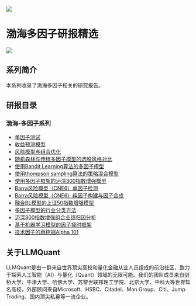 ![](https://fastly.jsdelivr.net/gh/bucketio/img11@main/2024/10/21/1729466068183-23134fce-3131-4262-b18c-f378d71af4f6.gif)

# 渤海多因子研报精选

![](https://fastly.jsdelivr.net/gh/bucketio/img9@main/2024/10/20/1729465031968-b3c8959e-1d37-4b8a-91b1-b0b0dfe25143.png)
## 系列简介

本系列收录了渤海多因子相关的研究报告。

## 研报目录

### 渤海-多因子系列

- [单因子测试](https://quant-wiki.com/pdf/%E6%B8%A4%E6%B5%B7%E5%A4%9A%E5%9B%A0%E5%AD%90%E6%A8%A1%E5%9E%8B%E7%A0%94%E7%A9%B6%E7%B3%BB%E5%88%971%EF%BC%9A%E5%8D%95%E5%9B%A0%E5%AD%90%E6%B5%8B%E8%AF%95.pdf)
- [收益预测模型](https://quant-wiki.com/pdf/%E6%B8%A4%E6%B5%B7%E5%A4%9A%E5%9B%A0%E5%AD%90%E6%A8%A1%E5%9E%8B%E7%A0%94%E7%A9%B6%E7%B3%BB%E5%88%972%EF%BC%9A%E6%94%B6%E7%9B%8A%E9%A2%84%E6%B5%8B%E6%A8%A1%E5%9E%8B.pdf)
- [风险模型与组合优化](https://quant-wiki.com/pdf/%E6%B8%A4%E6%B5%B7%E5%A4%9A%E5%9B%A0%E5%AD%90%E6%A8%A1%E5%9E%8B%E7%A0%94%E7%A9%B6%E7%B3%BB%E5%88%973%EF%BC%9A%E9%A3%8E%E9%99%A9%E6%A8%A1%E5%9E%8B%E4%B8%8E%E7%BB%84%E5%90%88%E4%BC%98%E5%8C%96.pdf)
- [随机森林与传统多因子模型的选股风格对比](https://quant-wiki.com/pdf/%E6%B8%A4%E6%B5%B7%E5%A4%9A%E5%9B%A0%E5%AD%90%E6%A8%A1%E5%9E%8B%E7%A0%94%E7%A9%B6%E7%B3%BB%E5%88%974%EF%BC%9A%E9%9A%8F%E6%9C%BA%E6%A3%AE%E6%9E%97%E4%B8%8E%E4%BC%A0%E7%BB%9F%E5%A4%9A%E5%9B%A0%E5%AD%90%E6%A8%A1%E5%9E%8B%E7%9A%84%E9%80%89%E8%82%A1%E9%A3%8E%E6%A0%BC%E5%AF%B9%E6%AF%94.pdf)
- [使用Bandit Learning算法的多因子模型](https://quant-wiki.com/pdf/%E6%B8%A4%E6%B5%B7%E5%A4%9A%E5%9B%A0%E5%AD%90%E6%A8%A1%E5%9E%8B%E7%A0%94%E7%A9%B6%E7%B3%BB%E5%88%975%EF%BC%9A%E4%BD%BF%E7%94%A8Bandit%20Learning%E7%AE%97%E6%B3%95%E7%9A%84%E5%A4%9A%E5%9B%A0%E5%AD%90%E6%A8%A1%E5%9E%8B.pdf)
- [使用thompson sampling算法的策略混合模型](https://quant-wiki.com/pdf/%E6%B8%A4%E6%B5%B7%E5%A4%9A%E5%9B%A0%E5%AD%90%E6%A8%A1%E5%9E%8B%E7%A0%94%E7%A9%B6%E7%B3%BB%E5%88%976%EF%BC%9A%E4%BD%BF%E7%94%A8thompson%20sampling%E7%AE%97%E6%B3%95%E7%9A%84%E7%AD%96%E7%95%A5%E6%B7%B7%E5%90%88%E6%A8%A1%E5%9E%8B.pdf)
- [使用多因子框架的沪深300指数增强模型](https://quant-wiki.com/pdf/%E6%B8%A4%E6%B5%B7%E5%A4%9A%E5%9B%A0%E5%AD%90%E6%A8%A1%E5%9E%8B%E7%A0%94%E7%A9%B6%E7%B3%BB%E5%88%977%EF%BC%9A%E4%BD%BF%E7%94%A8%E5%A4%9A%E5%9B%A0%E5%AD%90%E6%A1%86%E6%9E%B6%E7%9A%84%E6%B2%AA%E6%B7%B1300%E6%8C%87%E6%95%B0%E5%A2%9E%E5%BC%BA%E6%A8%A1%E5%9E%8B.pdf)
- [Barra风险模型（CNE6）单因子检测](https://quant-wiki.com/pdf/%E6%B8%A4%E6%B5%B7%E5%A4%9A%E5%9B%A0%E5%AD%90%E6%A8%A1%E5%9E%8B%E7%A0%94%E7%A9%B6%E7%B3%BB%E5%88%978%EF%BC%9ABarra%E9%A3%8E%E9%99%A9%E6%A8%A1%E5%9E%8B%EF%BC%88CNE6%EF%BC%89%E5%8D%95%E5%9B%A0%E5%AD%90%E6%A3%80%E6%B5%8B.pdf)
- [Barra风险模型（CNE6）纯因子构建与因子合成](https://quant-wiki.com/pdf/%E6%B8%A4%E6%B5%B7%E5%A4%9A%E5%9B%A0%E5%AD%90%E6%A8%A1%E5%9E%8B%E7%A0%94%E7%A9%B6%E7%B3%BB%E5%88%979%EF%BC%9ABarra%E9%A3%8E%E9%99%A9%E6%A8%A1%E5%9E%8B%EF%BC%88CNE6%EF%BC%89%E7%BA%AF%E5%9B%A0%E5%AD%90%E6%9E%84%E5%BB%BA%E4%B8%8E%E5%9B%A0%E5%AD%90%E5%90%88%E6%88%90.pdf)
- [融合BL模型的上证50指数增强模型](https://quant-wiki.com/pdf/%E6%B8%A4%E6%B5%B7%E5%A4%9A%E5%9B%A0%E5%AD%90%E6%A8%A1%E5%9E%8B%E7%A0%94%E7%A9%B6%E7%B3%BB%E5%88%9710%EF%BC%9A%E8%9E%8D%E5%90%88BL%E6%A8%A1%E5%9E%8B%E7%9A%84%E4%B8%8A%E8%AF%8150%E6%8C%87%E6%95%B0%E5%A2%9E%E5%BC%BA%E6%A8%A1%E5%9E%8B.pdf)
- [多因子模型的行业分类方法](https://quant-wiki.com/pdf/%E6%B8%A4%E6%B5%B7%E5%A4%9A%E5%9B%A0%E5%AD%90%E6%A8%A1%E5%9E%8B%E7%A0%94%E7%A9%B6%E7%B3%BB%E5%88%9711%EF%BC%9A%E5%A4%9A%E5%9B%A0%E5%AD%90%E6%A8%A1%E5%9E%8B%E7%9A%84%E8%A1%8C%E4%B8%9A%E5%88%86%E7%B1%BB%E6%96%B9%E6%B3%95.pdf)
- [沪深300指数增强组合业绩归因分析](https://quant-wiki.com/pdf/%E6%B8%A4%E6%B5%B7%E5%A4%9A%E5%9B%A0%E5%AD%90%E6%A8%A1%E5%9E%8B%E7%A0%94%E7%A9%B6%E7%B3%BB%E5%88%9712%EF%BC%9A%E6%B2%AA%E6%B7%B1300%E6%8C%87%E6%95%B0%E5%A2%9E%E5%BC%BA%E7%BB%84%E5%90%88%E4%B8%9A%E7%BB%A9%E5%BD%92%E5%9B%A0%E5%88%86%E6%9E%90.pdf)
- [基于机器学习模型的因子择时框架](https://quant-wiki.com/pdf/%E6%B8%A4%E6%B5%B7%E5%A4%9A%E5%9B%A0%E5%AD%90%E6%A8%A1%E5%9E%8B%E7%A0%94%E7%A9%B6%E7%B3%BB%E5%88%9713%EF%BC%9A%E5%9F%BA%E4%BA%8E%E6%9C%BA%E5%99%A8%E5%AD%A6%E4%B9%A0%E6%A8%A1%E5%9E%8B%E7%9A%84%E5%9B%A0%E5%AD%90%E6%8B%A9%E6%97%B6%E6%A1%86%E6%9E%B6.pdf)
- [技术因子的再挖掘Alpha 101](https://quant-wiki.com/pdf/%E6%B8%A4%E6%B5%B7%E5%A4%9A%E5%9B%A0%E5%AD%90%E6%A8%A1%E5%9E%8B%E7%A0%94%E7%A9%B6%E7%B3%BB%E5%88%9714%EF%BC%9A%E6%8A%80%E6%9C%AF%E5%9B%A0%E5%AD%90%E7%9A%84%E5%86%8D%E6%8C%96%E6%8E%98Alpha%20101.pdf)

## 关于LLMQuant

LLMQuant是由一群来自世界顶尖高校和量化金融从业人员组成的前沿社区，致力于探索人工智能（AI）与量化（Quant）领域的无限可能。我们的团队成员来自剑桥大学、牛津大学、哈佛大学、苏黎世联邦理工学院、北京大学、中科大等世界知名高校，外部顾问来自Microsoft、HSBC、Citadel、Man Group、Citi、Jump Trading、国内顶尖私募等一流企业。